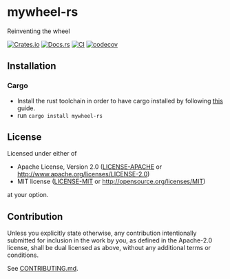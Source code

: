 # mywheel-rs

Reinventing the wheel

[![Crates.io](https://img.shields.io/crates/v/mywheel-rs.svg)](https://crates.io/crates/mywheel-rs)
[![Docs.rs](https://docs.rs/mywheel-rs/badge.svg)](https://docs.rs/mywheel-rs)
[![CI](https://github.com/luk036/mywheel-rs/workflows/CI/badge.svg)](https://github.com/luk036/mywheel-rs/actions)
[![codecov](https://codecov.io/gh/luk036/mywheel-rs/branch/main/graph/badge.svg?token=wu6Alzj2TF)](https://codecov.io/gh/luk036/mywheel-rs)

## Installation

### Cargo

- Install the rust toolchain in order to have cargo installed by following
  [this](https://www.rust-lang.org/tools/install) guide.
- run `cargo install mywheel-rs`

## License

Licensed under either of

- Apache License, Version 2.0
  ([LICENSE-APACHE](LICENSE-APACHE) or http://www.apache.org/licenses/LICENSE-2.0)
- MIT license
  ([LICENSE-MIT](LICENSE-MIT) or http://opensource.org/licenses/MIT)

at your option.

## Contribution

Unless you explicitly state otherwise, any contribution intentionally submitted
for inclusion in the work by you, as defined in the Apache-2.0 license, shall be
dual licensed as above, without any additional terms or conditions.

See [CONTRIBUTING.md](CONTRIBUTING.md).
